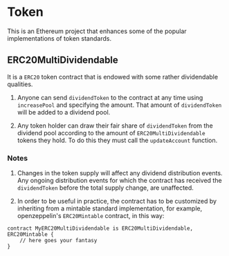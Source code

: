 # Token

This is an Ethereum project that enhances some of the popular implementations of token standards.

## ERC20MultiDividendable

It is a `ERC20` token contract that is endowed with some rather dividendable qualities. 

1. Anyone can send `dividendToken` to the contract at any time using `increasePool` and specifying the amount. That amount of `dividendToken` will be added to a dividend pool.

2. Any token holder can draw their fair share of `dividendToken` from the dividend pool according to the amount of `ERC20MultiDividendable` tokens they hold. To do this they must call the `updateAccount` function.

### Notes

1. Changes in the token supply will affect any dividend distribution events. Any ongoing distribution events for which the contract has received the `dividendToken` before the total supply change, are unaffected.

2. In order to be useful in practice, the contract has to be customized by inheriting from a mintable standard implementation, for example, openzeppelin's `ERC20Mintable` contract, in this way:

```
contract MyERC20MultiDividendable is ERC20MultiDividendable, ERC20Mintable {
    // here goes your fantasy
}
```
